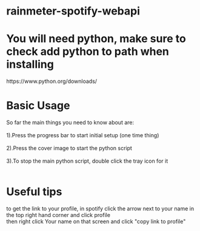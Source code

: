 # rainmeter-spotify-webapi
<h1>You will need python, make sure to check add python to path when installing </h1>
https://www.python.org/downloads/
<h1>Basic Usage</h1>
So far the main things you need to know about are:<br /><br />
1).Press the progress bar to start initial setup (one time thing)<br /><br />
2).Press the cover image to start the python script<br /><br />
3).To stop the main python script, double click the tray icon for it<br /><br />

<h1>Useful tips</h1>
to get the link to your profile, in spotify click the arrow next to your name in the top right hand corner and click profile<br />
then right click Your name on that screen and click "copy link to profile"<br />
